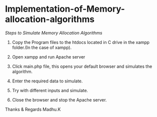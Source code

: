 # Implementation-of-Memory-allocation-algorithms

*Steps to Simulate Memory Allocation Algorithms*

1) Copy the Program files to the htdocs located in C drive in the xampp folder.(In the case of xampp).

2) Open xampp and run Apache server

3) Click main.php file, this opens your default browser and simulates the algorithm.

4) Enter the required data to simulate.

5) Try with different inputs and simulate.

6) Close the browser and stop the Apache server.

 Thanks & Regards 
    Madhu.K
         
